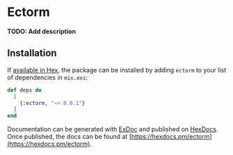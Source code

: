 # Ectorm

**TODO: Add description**

## Installation

If [available in Hex](https://hex.pm/docs/publish), the package can be installed
by adding `ectorm` to your list of dependencies in `mix.exs`:

```elixir
def deps do
  [
    {:ectorm, "~> 0.0.1"}
  ]
end
```

Documentation can be generated with [ExDoc](https://github.com/elixir-lang/ex_doc)
and published on [HexDocs](https://hexdocs.pm). Once published, the docs can
be found at [https://hexdocs.pm/ectorm](https://hexdocs.pm/ectorm).

